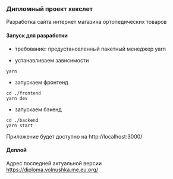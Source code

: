 ### Дипломный проект хекслет 

Разработка сайта интернет магазина ортопедических товаров

#### Запуск для разработки
- требование: предустановленный пакетный менеджер yarn

- устанавливаем зависимости
```
yarn
```
- запускаем фронтенд
```
cd ./frontend
yarn dev
```
- запускаем бэкенд
```
cd ./backend
yarn start
```
Приложение будет доступно на http://localhost:3000/

#### Деплой

Адрес последней актуальной версии https://diploma.volnushka.me.eu.org/